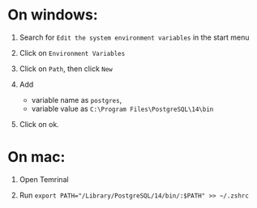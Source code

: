 # On windows:

1. Search for `Edit the system environment variables` in the start menu

2. Click on `Environment Variables`

3. Click on `Path`, then click `New`

4. Add 
    - variable name as `postgres`, 
    - variable value as `C:\Program Files\PostgreSQL\14\bin`

5. Click on ok. 


# On mac: 

1. Open Temrinal 

2. Run `export PATH="/Library/PostgreSQL/14/bin/:$PATH" >> ~/.zshrc`